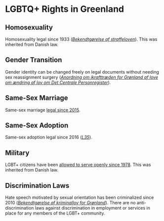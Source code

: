 # LGBTQ+ Rights in Greenland

## Homosexuality
Homosexuality legal since 1933 ([*Bekendtgørelse af straffeloven*](https://www.retsinformation.dk/eli/lta/2005/909)). This was inherited from Danish law.

## Gender Transition
Gender identity can be changed freely on legal documents without needing sex reassignment surgery ([*Anordning om ikrafttræden for Grønland af love om ændring af lov om Det
Centrale Personregister*](https://www.retsinformation.dk/eli/lta/2016/449/Pdf)).

## Same-Sex Marriage
Same-sex marriage [legal since 2015](https://www.loc.gov/law/foreign-news/article/greenland-same-sex-marriage-bill-passes/).

## Same-Sex Adoption
Same-sex adoption legal since 2016 ([*L35*](https://www.ft.dk/samling/20151/lovforslag/l35/beh1-12/forhandling.htm#speak140?startItem=)).

## Military
LGBT+ citizens have been [allowed to serve openly since 1978](https://pridelegal.com/denmark-lgbt-laws/). This was inherited from Danish law.

## Discrimination Laws
Hate speech motivated by sexual orientation has been criminalized since 2010 ([*Bekendtgørelse af kriminallov for Grønland*](https://web.archive.org/web/20190822140328/http://www.kamikposten.gl/wp-content/uploads/2017/09/AA10062.pdf)). There are no anti-discrimination laws against discrimination in employment or services in place for any members of the LGBT+ community.
